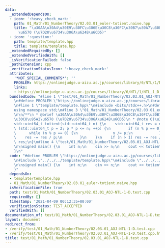 ```yaml
---
data:
  _extendedDependsOn:
  - icon: ':heavy_check_mark:'
    path: 01_Math/01_NumberTheory/02.03.01_euler-totient.naive.hpp
    title: "\u30AA\u30A4\u30E9\u30FC\u306E\u30C8\u30FC\u30B7\u30A7\u30F3\u30C8\u95A2\
      \u6570 (\u7D20\u6734\u306A\u624B\u6CD5)"
  - icon: ':question:'
    path: template/template.hpp
    title: template/template.hpp
  _extendedRequiredBy: []
  _extendedVerifiedWith: []
  _isVerificationFailed: false
  _pathExtension: cpp
  _verificationStatusIcon: ':heavy_check_mark:'
  attributes:
    '*NOT_SPECIAL_COMMENTS*': ''
    PROBLEM: https://onlinejudge.u-aizu.ac.jp/courses/library/6/NTL/1/NTL_1_D
    links:
    - https://onlinejudge.u-aizu.ac.jp/courses/library/6/NTL/1/NTL_1_D
  bundledCode: "#line 1 \"test/01_Math/01_NumberTheory/02.03.01_AOJ-NTL-1-D.test.cpp\"\
    \n#define PROBLEM \"https://onlinejudge.u-aizu.ac.jp/courses/library/6/NTL/1/NTL_1_D\"\
    \n#line 1 \"template/template.hpp\"\n#include <bits/stdc++.h>\n#define int int64_t\n\
    using namespace std;\n#line 3 \"01_Math/01_NumberTheory/02.03.01_euler-totient.naive.hpp\"\
    \n\n/**\n * @brief \u30AA\u30A4\u30E9\u30FC\u306E\u30C8\u30FC\u30B7\u30A7\u30F3\
    \u30C8\u95A2\u6570 (\u7D20\u6734\u306A\u624B\u6CD5)\n * @note O(\u221An)\n */\n\
    std::uint64_t totient(std::uint64_t n) {\n    std::uint64_t res = n;\n    for\
    \ (std::uint64_t p = 2; p * p <= n; ++p) {\n        if (n % p == 0) {\n      \
    \      while (n % p == 0) {\n                n /= p;\n            }\n        \
    \    res -= res / p;\n        }\n    }\n    if (n > 1) res -= res / n;\n    return\
    \ res;\n}\n#line 4 \"test/01_Math/01_NumberTheory/02.03.01_AOJ-NTL-1-D.test.cpp\"\
    \n\nsigned main() {\n    int n;\n    cin >> n;\n    cout << totient(n) << endl;\n\
    }\n"
  code: "#define PROBLEM \"https://onlinejudge.u-aizu.ac.jp/courses/library/6/NTL/1/NTL_1_D\"\
    \n#include \"../../../template/template.hpp\"\n#include \"../../../01_Math/01_NumberTheory/02.03.01_euler-totient.naive.hpp\"\
    \n\nsigned main() {\n    int n;\n    cin >> n;\n    cout << totient(n) << endl;\n\
    }"
  dependsOn:
  - template/template.hpp
  - 01_Math/01_NumberTheory/02.03.01_euler-totient.naive.hpp
  isVerificationFile: true
  path: test/01_Math/01_NumberTheory/02.03.01_AOJ-NTL-1-D.test.cpp
  requiredBy: []
  timestamp: '2021-04-09 00:12:35+00:00'
  verificationStatus: TEST_ACCEPTED
  verifiedWith: []
documentation_of: test/01_Math/01_NumberTheory/02.03.01_AOJ-NTL-1-D.test.cpp
layout: document
redirect_from:
- /verify/test/01_Math/01_NumberTheory/02.03.01_AOJ-NTL-1-D.test.cpp
- /verify/test/01_Math/01_NumberTheory/02.03.01_AOJ-NTL-1-D.test.cpp.html
title: test/01_Math/01_NumberTheory/02.03.01_AOJ-NTL-1-D.test.cpp
---
```

